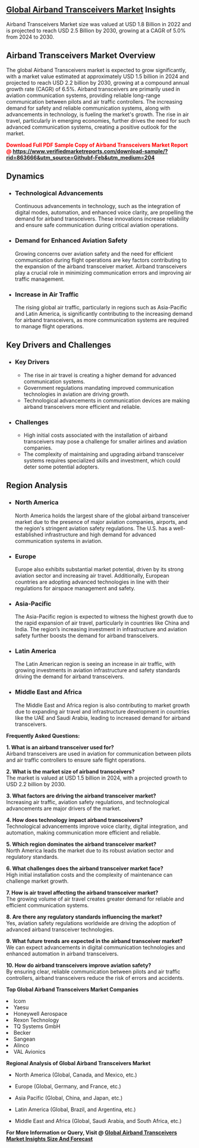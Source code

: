<h2><a href="https://www.verifiedmarketreports.com/download-sample/?rid=863666&amp;utm_source=Githubf&amp;utm_medium=204" target="_blank">Global Airband Transceivers Market</a> Insights</h2><p>Airband Transceivers Market size was valued at USD 1.8 Billion in 2022 and is projected to reach USD 2.5 Billion by 2030, growing at a CAGR of 5.0% from 2024 to 2030.</p><p> <h2>Airband Transceivers Market Overview</h2> <p>The global Airband Transceivers market is expected to grow significantly, with a market value estimated at approximately USD 1.5 billion in 2024 and projected to reach USD 2.2 billion by 2030, growing at a compound annual growth rate (CAGR) of 6.5%. Airband transceivers are primarily used in aviation communication systems, providing reliable long-range communication between pilots and air traffic controllers. The increasing demand for safety and reliable communication systems, along with advancements in technology, is fueling the market's growth. The rise in air travel, particularly in emerging economies, further drives the need for such advanced communication systems, creating a positive outlook for the market.</p> <p><strong><p><span class=""><span style="color: #ff0000;"><strong>Download Full PDF Sample Copy of Airband Transceivers Market Report</strong> @ </span><a href="https://www.verifiedmarketreports.com/download-sample/?rid=863666&amp;utm_source=Githubf-Feb&amp;utm_medium=204" target="_blank">https://www.verifiedmarketreports.com/download-sample/?rid=863666&amp;utm_source=Githubf-Feb&amp;utm_medium=204</a></span></p></strong></p> <h2>Dynamics</h2> <ul> <li><h3>Technological Advancements</h3> Continuous advancements in technology, such as the integration of digital modes, automation, and enhanced voice clarity, are propelling the demand for airband transceivers. These innovations increase reliability and ensure safe communication during critical aviation operations.</li> <li><h3>Demand for Enhanced Aviation Safety</h3> Growing concerns over aviation safety and the need for efficient communication during flight operations are key factors contributing to the expansion of the airband transceiver market. Airband transceivers play a crucial role in minimizing communication errors and improving air traffic management.</li> <li><h3>Increase in Air Traffic</h3> The rising global air traffic, particularly in regions such as Asia-Pacific and Latin America, is significantly contributing to the increasing demand for airband transceivers, as more communication systems are required to manage flight operations.</li> </ul> <h2>Key Drivers and Challenges</h2> <ul> <li><h3>Key Drivers</h3> <ul> <li>The rise in air travel is creating a higher demand for advanced communication systems.</li> <li>Government regulations mandating improved communication technologies in aviation are driving growth.</li> <li>Technological advancements in communication devices are making airband transceivers more efficient and reliable.</li> </ul> </li> <li><h3>Challenges</h3> <ul> <li>High initial costs associated with the installation of airband transceivers may pose a challenge for smaller airlines and aviation companies.</li> <li>The complexity of maintaining and upgrading airband transceiver systems requires specialized skills and investment, which could deter some potential adopters.</li> </ul> </li> </ul> <h2>Region Analysis</h2> <ul> <li><h3>North America</h3> North America holds the largest share of the global airband transceiver market due to the presence of major aviation companies, airports, and the region's stringent aviation safety regulations. The U.S. has a well-established infrastructure and high demand for advanced communication systems in aviation.</li> <li><h3>Europe</h3> Europe also exhibits substantial market potential, driven by its strong aviation sector and increasing air travel. Additionally, European countries are adopting advanced technologies in line with their regulations for airspace management and safety.</li> <li><h3>Asia-Pacific</h3> The Asia-Pacific region is expected to witness the highest growth due to the rapid expansion of air travel, particularly in countries like China and India. The region’s increasing investment in infrastructure and aviation safety further boosts the demand for airband transceivers.</li> <li><h3>Latin America</h3> The Latin American region is seeing an increase in air traffic, with growing investments in aviation infrastructure and safety standards driving the demand for airband transceivers.</li> <li><h3>Middle East and Africa</h3> The Middle East and Africa region is also contributing to market growth due to expanding air travel and infrastructure development in countries like the UAE and Saudi Arabia, leading to increased demand for airband transceivers.</li> </ul> <p><strong>Frequently Asked Questions:</strong></p> <p><strong>1. What is an airband transceiver used for?</strong><br> Airband transceivers are used in aviation for communication between pilots and air traffic controllers to ensure safe flight operations.</p> <p><strong>2. What is the market size of airband transceivers?</strong><br> The market is valued at USD 1.5 billion in 2024, with a projected growth to USD 2.2 billion by 2030.</p> <p><strong>3. What factors are driving the airband transceiver market?</strong><br> Increasing air traffic, aviation safety regulations, and technological advancements are major drivers of the market.</p> <p><strong>4. How does technology impact airband transceivers?</strong><br> Technological advancements improve voice clarity, digital integration, and automation, making communication more efficient and reliable.</p> <p><strong>5. Which region dominates the airband transceiver market?</strong><br> North America leads the market due to its robust aviation sector and regulatory standards.</p> <p><strong>6. What challenges does the airband transceiver market face?</strong><br> High initial installation costs and the complexity of maintenance can challenge market growth.</p> <p><strong>7. How is air travel affecting the airband transceiver market?</strong><br> The growing volume of air travel creates greater demand for reliable and efficient communication systems.</p> <p><strong>8. Are there any regulatory standards influencing the market?</strong><br> Yes, aviation safety regulations worldwide are driving the adoption of advanced airband transceiver technologies.</p> <p><strong>9. What future trends are expected in the airband transceiver market?</strong><br> We can expect advancements in digital communication technologies and enhanced automation in airband transceivers.</p> <p><strong>10. How do airband transceivers improve aviation safety?</strong><br> By ensuring clear, reliable communication between pilots and air traffic controllers, airband transceivers reduce the risk of errors and accidents.</p> </p><p><strong>Top Global Airband Transceivers Market Companies</strong></p><div data-test-id=""><p><li>Icom</li><li> Yaesu</li><li> Honeywell Aerospace</li><li> Rexon Technology</li><li> TQ Systems GmbH</li><li> Becker</li><li> Sangean</li><li> Alinco</li><li> VAL Avionics</li></p><div><strong>Regional Analysis of&nbsp;Global Airband Transceivers Market</strong></div><ul><li dir="ltr"><p dir="ltr">North America&nbsp;(Global, Canada, and Mexico, etc.)</p></li><li dir="ltr"><p dir="ltr">Europe (Global, Germany, and France, etc.)</p></li><li dir="ltr"><p dir="ltr">Asia Pacific&nbsp;(Global, China, and Japan, etc.)</p></li><li dir="ltr"><p dir="ltr">Latin America&nbsp;(Global, Brazil, and Argentina, etc.)</p></li><li dir="ltr">Middle East and Africa&nbsp;(Global, Saudi Arabia, and South Africa, etc.)</li></ul><p><strong>For More Information or Query, Visit @&nbsp;</strong><strong><a href="https://www.verifiedmarketreports.com/product/airband-transceivers-market/?utm_source=Githubf&amp;utm_medium=204" target="_blank">Global Airband Transceivers Market Insights Size And Forecast</a></strong></p></div>
